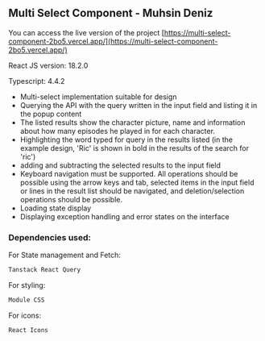 ## Multi Select Component - Muhsin Deniz

You can access the live version of the project [https://multi-select-component-2bo5.vercel.app/](https://multi-select-component-2bo5.vercel.app/)

React JS version: 18.2.0

Typescript: 4.4.2

- Multi-select implementation suitable for design
- Querying the API with the query written in the input field and listing it in the popup content
- The listed results show the character picture, name and information about how many episodes he played in for each character.
- Highlighting the word typed for query in the results listed (in the example design, 'Ric' is shown in bold in the results of the search for 'ric')
- adding and subtracting the selected results to the input field
- Keyboard navigation must be supported. All operations should be possible using the arrow keys and tab, selected items in the input field or lines in the result list should be navigated, and deletion/selection operations should be possible.
- Loading state display
- Displaying exception handling and error states on the interface

### Dependencies used:

For State management and Fetch:

```bash
Tanstack React Query
```

For styling:

```bash
Module CSS
```

For icons:

```bash
React Icons
```
